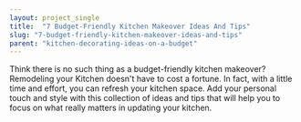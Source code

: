 ```yaml
---
layout: project_single
title:  "7 Budget-Friendly Kitchen Makeover Ideas And Tips"
slug: "7-budget-friendly-kitchen-makeover-ideas-and-tips"
parent: "kitchen-decorating-ideas-on-a-budget"
---
```

Think there is no such thing as a budget-friendly kitchen makeover? Remodeling your Kitchen doesn't have to cost a fortune. In fact, with a little time and effort, you can refresh your kitchen space. Add your personal touch and style with this collection of ideas and tips that will help you to focus on what really matters in updating your kitchen.